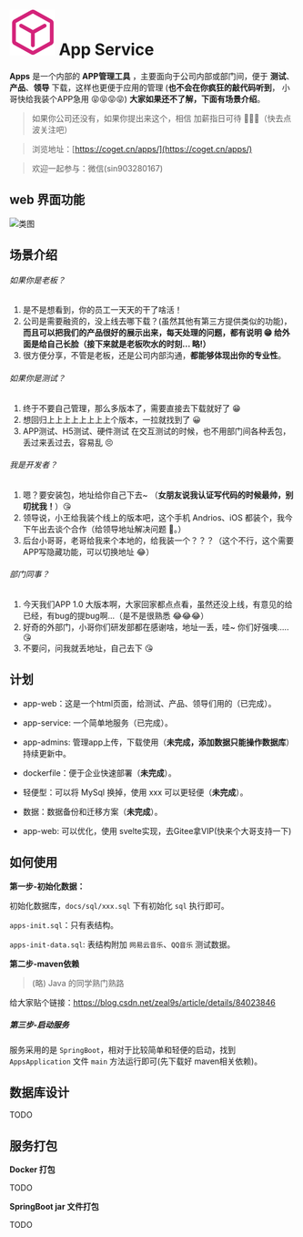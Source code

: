 # <img src="docs/img/app-128.svg" width="80" height="80"> App Service

**Apps** 是一个内部的 **APP管理工具** ，主要面向于公司内部或部门间，便于 **测试**、**产品**、**领导** 下载，这样也更便于应用的管理 (**也不会在你疯狂的敲代码听到**， 小哥快给我装个APP急用 😝😝😝😝) **大家如果还不了解，下面有场景介绍**。



>  如果你公司还没有，如果你提出来这个，相信 加薪指日可待 🌹🌹🌹（快去点波关注吧）

> 浏览地址：[https://coget.cn/apps/](https://coget.cn/apps/)

> 欢迎一起参与：微信(sin903280167)



## web 界面功能

![类图](http://f100.coget.cn/apps/web-demonstration.gif)





## 场景介绍



###### 如果你是老板？

1. 是不是想看到，你的员工一天天的干了啥活！
2. 公司是需要融资的，没上线去哪下载？(虽然其他有第三方提供类似的功能)，**而且可以把我们的产品很好的展示出来，每天处理的问题，都有说明 😁 给外面是给自己长脸（接下来就是老板吹水的时刻... 略!）**
3. 很方便分享，不管是老板，还是公司内部沟通，**都能够体现出你的专业性**。



###### 如果你是测试？

1. 终于不要自己管理，那么多版本了，需要直接去下载就好了 😁
2. 想回归上上上上上上上上个版本，一拉就找到了 😀
3. APP测试、H5测试、硬件测试 在交互测试的时候，也不用部门间各种丢包，丢过来丢过去，容易乱 😣



###### 我是开发者？

1. 嗯？要安装包，地址给你自己下去~ （**女朋友说我认证写代码的时候最帅，别叨扰我！**）😘
2. 领导说，小王给我装个线上的版本吧，这个手机 Andrios、iOS 都装个，我今下午出去谈个合作（给领导地址解决问题 🎈。）
3. 后台小哥哥，老哥给我来个本地的，给我装一个？？？（这个不行，这个需要APP写隐藏功能，可以切换地址 😂）



###### 部门同事？

1. 今天我们APP 1.0 大版本啊，大家回家都点点看，虽然还没上线，有意见的给已经，有bug的提bug啊...（是不是很熟悉 😂😂😂）
2. 好奇的外部门，小哥你们研发部都在感谢啥，地址一丢，哇~ 你们好强噢..... 😘
3. 不要问，问我就丢地址，自己去下 😘



## 计划

- app-web：这是一个html页面，给测试、产品、领导们用的（已完成）。
- app-service: 一个简单地服务（已完成）。
- app-admins: 管理app上传，下载使用（**未完成，添加数据只能操作数据库**）持续更新中。

- dockerfile：便于企业快速部署（**未完成**）。
- 轻便型：可以将 MySql 换掉，使用 xxx 可以更轻便（**未完成**）。
- 数据：数据备份和迁移方案（**未完成**）。
- app-web: 可以优化，使用 svelte实现，去Gitee拿VIP(快来个大哥支持一下)



## 如何使用

**第一步-初始化数据：**

初始化数据库，`docs/sql/xxx.sql` 下有初始化 `sql` 执行即可。

`apps-init.sql`：只有表结构。

`apps-init-data.sql`: 表结构附加 `网易云音乐`、`QQ音乐` 测试数据。


**第二步-maven依赖**


> (略) Java 的同学熟门熟路

给大家贴个链接：https://blog.csdn.net/zeal9s/article/details/84023846

##### 第三步-启动服务

服务采用的是 `SpringBoot`，相对于比较简单和轻便的启动，找到 `AppsApplication` 文件 `main` 方法运行即可(先下载好 maven相关依赖)。


## 数据库设计

TODO


## 服务打包



**Docker 打包**

TODO



**SpringBoot jar 文件打包**

TODO